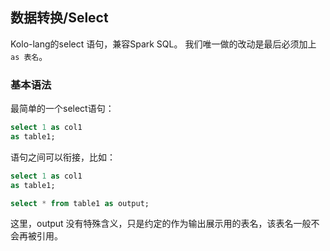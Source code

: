 ## 数据转换/Select

Kolo-lang的select 语句，兼容Spark SQL。 我们唯一做的改动是最后必须加上 `as 表名`。

### 基本语法

最简单的一个select语句：

```sql
select 1 as col1 
as table1;
```

语句之间可以衔接，比如：

```sql
select 1 as col1 
as table1;

select * from table1 as output;
```

这里，output 没有特殊含义，只是约定的作为输出展示用的表名，该表名一般不会再被引用。

### 